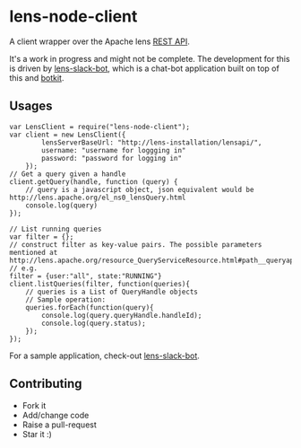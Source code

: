 # lens-node-client

A client wrapper over the Apache lens [REST API](http://lens.apache.org/rest.html). 

It's a work in progress and might not be complete. The development for this is driven by [lens-slack-bot](https://github.com/prongs/lens-slack-bot), which is a chat-bot application built on top of this and [botkit](https://github.com/howdyai/botkit/).  

## Usages

    var LensClient = require("lens-node-client");
    var client = new LensClient({
            lensServerBaseUrl: "http://lens-installation/lensapi/",
            username: "username for loggging in"
            password: "password for logging in"
        });
    // Get a query given a handle
    client.getQuery(handle, function (query) {
        // query is a javascript object, json equivalent would be http://lens.apache.org/el_ns0_lensQuery.html
        console.log(query)
    });
    
    // List running queries
    var filter = {};
    // construct filter as key-value pairs. The possible parameters mentioned at http://lens.apache.org/resource_QueryServiceResource.html#path__queryapi_queries.html
    // e.g. 
    filter = {user:"all", state:"RUNNING"}
    client.listQueries(filter, function(queries){
        // queries is a List of QueryHandle objects     
        // Sample operation:
        queries.forEach(function(query){
            console.log(query.queryHandle.handleId);
            console.log(query.status);
        });
    });
    

For a sample application, check-out [lens-slack-bot](https://github.com/prongs/lens-slack-bot).

## Contributing

* Fork it
* Add/change code
* Raise a pull-request
* Star it :)